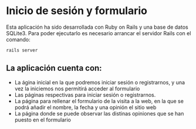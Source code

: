 # Inicio de sesión y formulario

Esta aplicación ha sido desarrollada con Ruby on Rails y una base de datos SQLite3. Para poder ejecutarlo es necesario arrancar el servidor Rails con el comando:

```
rails server
```

## La aplicación cuenta con:

* La ágina inicial en la que podremos iniciar sesión o registrarnos, y una vez la iniciemos nos permitirá acceder al formulario
* Las páginas respectivas para iniciar sesión o registrarnos.
* La página para rellenar el formulario de la visita a la web, en la que se podrá añadir el nombre, la fecha y una opinión el sitio web
* La página donde se puede observar las distinas opiniones que se han puesto en el formulario
